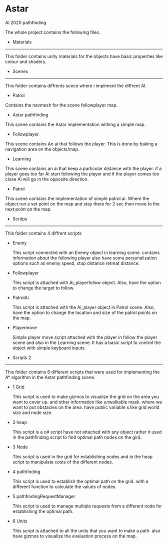 # Astar
Ai 2020 pathfinding


The whole project contains the following files.

- Materials
------------------------------------------------------------------------------------------------------------------------------------------------------------------------

This folder contains unity materials for the objects have basic properties like colour and shaders.

- Scenes
------------------------------------------------------------------------------------------------------------------------------------------------------------------------

This folder contains diffrents scece where i impliment the diffrent AI.
    
+ Patrol

Contains the navmesh for the scene followplayer map.
    
+ Astar pathfinding

This scene contains the Astar implementation withing a simple map.

+ Followplayer

This scene contains An ai that follows the player. This is done by baking a navigation area on the objects/map.

+ Learning

This scene contains an ai that keep a particular distance with the player. if a player goes too far Ai start following the player and if the player comes too close Ai will go in the opposite direction.

+ Patrol

This scene contains the implementation of simple patrol ai. Where the object run a set point on the map and stay there for 2 sec then move to the next point on the map.

- Scritps 
------------------------------------------------------------------------------------------------------------------------------------------------------------------------

This folder contains 4 diffrent scripts 

+ Enemy

    This script connected with an Enemy object in learning scene. contains information about the following player also have some personalization options such as enemy speed, stop distance retreat distance.

+ Followplayer

    This script is attached with Ai_playerfollow object. Also, have the option to change the target to follow.

+ PatrolAi

    This script is attached with the Ai_player object in Patrol scene. Also, have the option to change the location and size of the patrol points on the map.

+ Playermove
    
    Simple player move script attached with the player in follow the player scene and also in the Learning scene. It has a basic script to control the object with simple keyboard inputs.


- Scripts 2 
------------------------------------------------------------------------------------------------------------------------------------------------------------------------

This folder contains 6 different scripts that were used for implementing the A* algorithm in the Astar pathfinding scene.

+ 1 Grid

    This script is used to make gizmos to visualize the grid on the area you want to cover up. and other information like unwalkable mask. where we want to put obstacles on the area. have public variable s like grid world size and node size. 

+ 2 heap

    This script is a c# script have not attached with any object rather it used in the pathfinding script to find optimal path nodes on the gird.

+ 3 Node

    This script is used in the grid for establishing nodes and in the heap script to manipulate costs of the different nodes.
    
+ 4 pathfinding
    
    This script is used to establish the optimal path on the grid. with a different function to calculate the values of nodes.

+ 5 pathfindingRequestManager

    This script is used to manage multiple requests from a different node for establishing the optimal path.

+ 6 Units

    This script is attached to all the units that you want to make a path. also have gizmos to visualize the evaluation process on the map.

